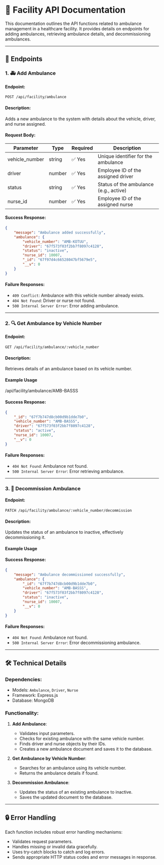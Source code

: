 # 📘 Facility API Documentation

This documentation outlines the API functions related to ambulance management in a healthcare facility. It provides details on endpoints for adding ambulances, retrieving ambulance details, and decommissioning ambulances.

---

## 📁 Endpoints

### 1. 🚑 Add Ambulance

#### **Endpoint:**
`POST /api/facility/ambulance`

#### **Description:**
Adds a new ambulance to the system with details about the vehicle, driver, and nurse assigned.

#### **Request Body:**

| Parameter      | Type   | Required | Description                            |
| -------------- | ------ | -------- | -------------------------------------- |
| vehicle_number | string | ✅ Yes    | Unique identifier for the ambulance    |
| driver         | number | ✅ Yes    | Employee ID of the assigned driver     |
| status         | string | ✅ Yes    | Status of the ambulance (e.g., active) |
| nurse_id       | number | ✅ Yes    | Employee ID of the assigned nurse      |

#### **Success Response:**

```json
{
    "message": "Ambulance added successfully",
    "ambulance": {
        "vehicle_number": "AMB-KOTUU",
        "driver": "67f573f03f2bb7f8097c4128",
        "status": "inactive",
        "nurse_id": 10007,
        "_id": "67f97d4c66528047bf5679e5",
        "__v": 0
    }
}
```

#### **Failure Responses:**

- `409 Conflict`: Ambulance with this vehicle number already exists.
- `404 Not Found`: Driver or nurse not found.
- `500 Internal Server Error`: Error adding ambulance.

---

### 2. 🔍 Get Ambulance by Vehicle Number

#### **Endpoint:**
`GET /api/facility/ambulance/:vehicle_number`

#### **Description:**
Retrieves details of an ambulance based on its vehicle number.

#### **Example Usage**
/api/facility/ambulance/AMB-BASSS
#### **Success Response:**

```json
{
    "_id": "67f7b747d8cb00d9b1dde7b0",
    "vehicle_number": "AMB-BASSS",
    "driver": "67f573f03f2bb7f8097c4128",
    "status": "active",
    "nurse_id": 10007,
    "__v": 0
}
```

#### **Failure Responses:**

- `404 Not Found`: Ambulance not found.
- `500 Internal Server Error`: Error retrieving ambulance.

---

### 3. 🛑 Decommission Ambulance

#### **Endpoint:**
`PATCH /api/facility/ambulance/:vehicle_number/decommission`

#### **Description:**
Updates the status of an ambulance to inactive, effectively decommissioning it.

#### **Example Usage**

#### **Success Response:**

```json
{
    "message": "Ambulance decommissioned successfully",
    "ambulance": {
        "_id": "67f7b747d8cb00d9b1dde7b0",
        "vehicle_number": "AMB-BASSS",
        "driver": "67f573f03f2bb7f8097c4128",
        "status": "inactive",
        "nurse_id": 10007,
        "__v": 0
    }
}
```

#### **Failure Responses:**

- `404 Not Found`: Ambulance not found.
- `500 Internal Server Error`: Error decommissioning ambulance.

---

## 🛠 Technical Details

### Dependencies:
- Models: `Ambulance`, `Driver`, `Nurse`
- Framework: Express.js
- Database: MongoDB

### Functionality:

1. **Add Ambulance**:
   - Validates input parameters.
   - Checks for existing ambulance with the same vehicle number.
   - Finds driver and nurse objects by their IDs.
   - Creates a new ambulance document and saves it to the database.

2. **Get Ambulance by Vehicle Number**:
   - Searches for an ambulance using its vehicle number.
   - Returns the ambulance details if found.

3. **Decommission Ambulance**:
   - Updates the status of an existing ambulance to inactive.
   - Saves the updated document to the database.

---

## 🔒 Error Handling

Each function includes robust error handling mechanisms:
- Validates request parameters.
- Handles missing or invalid data gracefully.
- Uses try-catch blocks to catch and log errors.
- Sends appropriate HTTP status codes and error messages in response.


